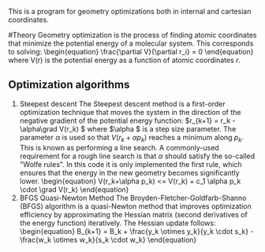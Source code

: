 This is a program for geometry optimizations both in internal and cartesian coordinates.

#Theory
Geometry optimization is the process of finding atomic coordinates that minimize the potential energy of a molecular system. This corresponds to solving: 
\begin{equation}
\frac{\partial V}{\partial r_i} = 0
\end{equation}
where V(r) is the potential energy as a function of atomic coordinates $r$.

## Optimization algorithms
1. Steepest descent
   The Steepest descent method is a first-order optimization technique that moves the system in the direction of the negative gradient of the potential energy function: $r_{k+1} = r_k - \alpha\grad V(r_k) $ where $\alpha $ is a step size parameter.
The parameter $\alpha$ is used so that $V(r_k + \alpha p_k )$ reaches a minimum along $p_k$. This is known as performing a line search. A commonly-used requirement for a rough line search is that $\alpha$ should satisfy the so-called "Wolfe rules". In this code it is only implemented the first rule, which ensures that the energy in the new geometry becomes significantly lower. 
\begin{equation}
V(r_k+\alpha p_k) <= V(r_k) + c_1 \alpha p_k \cdot \grad V(r_k)
\end{equation}
2. BFGS Quasi-Newton Method
   The Broyden-Fletcher-Goldfarb-Shanno (BFGS) algorithm is a quasi-Newton method that improves optimization efficiency by approximating the Hessian matrix (second derivatives of the energy function) iteratively. The Hessian update follows:
\begin{equation}
B_{k+1} = B_k + \frac{y_k \otimes y_k}{y_k \cdot s_k} - \frac{w_k \otimes w_k}{s_k \cdot w_k}
\end{equation}

